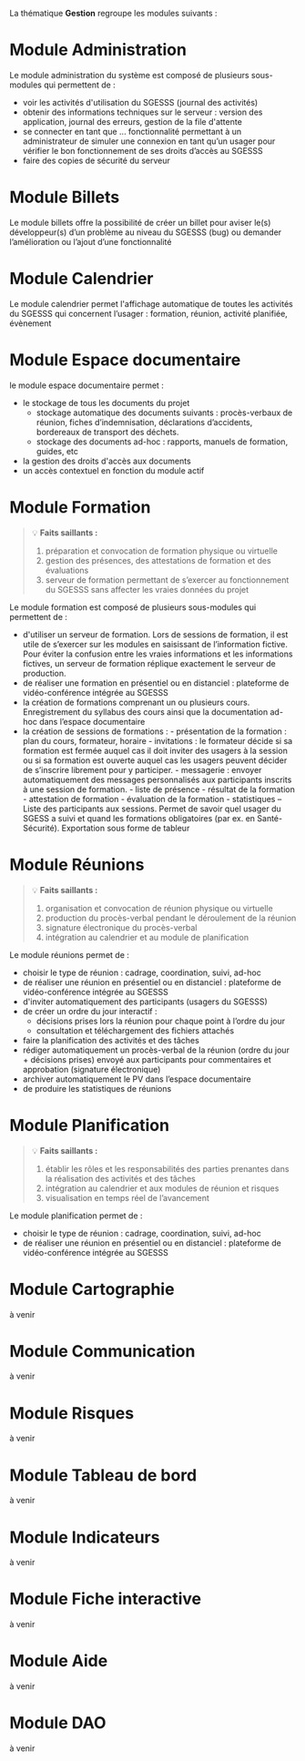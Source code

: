 La thématique **Gestion** regroupe les modules suivants :

# Module Administration

Le module administration du système est composé de plusieurs sous-modules qui permettent de :

 - voir les activités d'utilisation du SGESSS (journal des activités)
 - obtenir des informations techniques sur le serveur : version des application, journal des erreurs, gestion de la file d'attente
 - se connecter en tant que ... fonctionnalité permettant à un administrateur de simuler une connexion en tant qu’un usager pour vérifier le bon fonctionnement de ses droits d’accès au SGESSS
 - faire des copies de sécurité du serveur

# Module Billets 
Le module billets offre la possibilité de créer un billet pour aviser le(s) développeur(s) d’un problème au niveau du SGESSS (bug) ou demander l’amélioration ou l’ajout d’une fonctionnalité

# Module Calendrier
Le module calendrier permet l'affichage automatique de toutes les activités du SGESSS qui concernent l’usager : formation, réunion, activité planifiée, évènement

# Module Espace documentaire 
le module espace documentaire permet :  
  - le stockage de tous les documents du projet  
    - stockage automatique des documents suivants : procès-verbaux de réunion, fiches d’indemnisation, déclarations d’accidents, bordereaux de transport des déchets.
    - stockage des documents ad-hoc : rapports, manuels de formation, guides, etc
  - la gestion des droits d'accès aux documents
  - un accès contextuel en fonction du module actif

# Module Formation

> :bulb: **Faits saillants :** 
>  1) préparation et convocation de formation physique ou virtuelle
>  2) gestion des présences, des attestations de formation et des évaluations
>  3) serveur de formation permettant de s’exercer au fonctionnement du SGESSS sans affecter les vraies données du projet

Le module formation est composé de plusieurs sous-modules qui permettent de :  
  - d'utiliser un serveur de formation. Lors de sessions de formation, il est utile de s’exercer sur les modules en saisissant de l’information fictive. Pour éviter la confusion entre les vraies informations et les informations fictives, un serveur de formation réplique exactement le serveur de production.  
  - de réaliser une formation en présentiel ou en distanciel : plateforme de vidéo-conférence intégrée au SGESSS  
  -  la création de formations comprenant un ou plusieurs cours. Enregistrement du syllabus des cours ainsi que la documentation ad-hoc dans l’espace documentaire  
  -  la création de sessions de formations :
    - présentation de la formation : plan du cours, formateur, horaire
    - invitations : le formateur décide si sa formation est fermée auquel cas il doit inviter des usagers à la session ou si sa formation est ouverte auquel cas les usagers peuvent décider de s’inscrire librement pour y participer.
    - messagerie : envoyer automatiquement des messages personnalisés aux participants inscrits à une session de formation.
    - liste de présence
    - résultat de la formation
    - attestation de formation
    - évaluation de la formation
    - statistiques – Liste des participants aux sessions. Permet de savoir quel usager du SGESS a suivi et quand les formations obligatoires (par ex. en Santé-Sécurité). Exportation sous forme de tableur

# Module Réunions

> :bulb: **Faits saillants :** 
> 1) organisation et convocation de réunion physique ou virtuelle
> 2) production du procès-verbal pendant le déroulement de la réunion
> 3) signature électronique du procès-verbal
> 4) intégration au calendrier et au module de planification

Le module réunions permet de :  
  - choisir le type de réunion : cadrage, coordination, suivi, ad-hoc
  - de réaliser une réunion en présentiel ou en distanciel : plateforme de vidéo-conférence intégrée au SGESSS
  - d'inviter automatiquement des participants (usagers du SGESSS)
  - de créer un ordre du jour interactif :
    - décisions prises lors la réunion pour chaque point à l’ordre du jour
    - consultation et téléchargement des fichiers attachés
  - faire la planification des activités et des tâches
  - rédiger automatiquement un procès-verbal de la réunion (ordre du jour + décisions prises) envoyé aux participants pour commentaires et approbation (signature électronique)
  - archiver automatiquement le PV dans l’espace documentaire
  - de produire les statistiques de réunions

# Module Planification

  > :bulb: **Faits saillants :** 
  > 1) établir les rôles et les responsabilités des parties prenantes dans la réalisation des activités et des tâches 
  > 2) intégration au calendrier et aux modules de réunion et risques
  > 3) visualisation en temps réel de l’avancement

Le module planification permet de :  
  - choisir le type de réunion : cadrage, coordination, suivi, ad-hoc
  - de réaliser une réunion en présentiel ou en distanciel : plateforme de vidéo-conférence intégrée au SGESSS

# Module Cartographie

à venir

# Module Communication

à venir

# Module Risques

à venir

# Module Tableau de bord

à venir

# Module Indicateurs

à venir

# Module Fiche interactive

à venir

# Module Aide

à venir

# Module DAO

à venir

